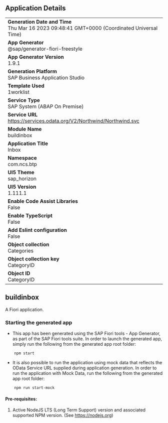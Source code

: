 ## Application Details
|               |
| ------------- |
|**Generation Date and Time**<br>Thu Mar 16 2023 09:48:41 GMT+0000 (Coordinated Universal Time)|
|**App Generator**<br>@sap/generator-fiori-freestyle|
|**App Generator Version**<br>1.9.1|
|**Generation Platform**<br>SAP Business Application Studio|
|**Template Used**<br>1worklist|
|**Service Type**<br>SAP System (ABAP On Premise)|
|**Service URL**<br>https://services.odata.org/V2/Northwind/Northwind.svc
|**Module Name**<br>buildinbox|
|**Application Title**<br>Inbox|
|**Namespace**<br>com.ncs.btp|
|**UI5 Theme**<br>sap_horizon|
|**UI5 Version**<br>1.111.1|
|**Enable Code Assist Libraries**<br>False|
|**Enable TypeScript**<br>False|
|**Add Eslint configuration**<br>False|
|**Object collection**<br>Categories|
|**Object collection key**<br>CategoryID|
|**Object ID**<br>CategoryID|

## buildinbox

A Fiori application.

### Starting the generated app

-   This app has been generated using the SAP Fiori tools - App Generator, as part of the SAP Fiori tools suite.  In order to launch the generated app, simply run the following from the generated app root folder:

```
    npm start
```

- It is also possible to run the application using mock data that reflects the OData Service URL supplied during application generation.  In order to run the application with Mock Data, run the following from the generated app root folder:

```
    npm run start-mock
```

#### Pre-requisites:

1. Active NodeJS LTS (Long Term Support) version and associated supported NPM version.  (See https://nodejs.org)



